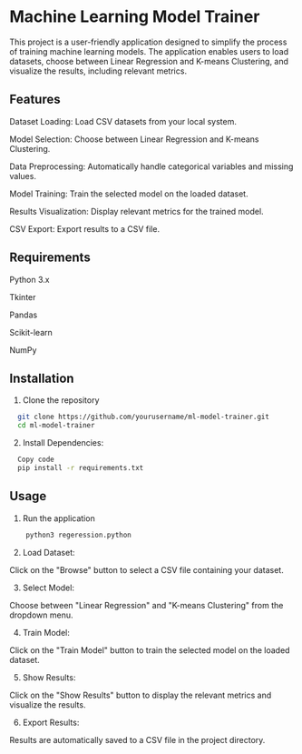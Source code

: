 
# Machine Learning Model Trainer

This project is a user-friendly application designed to simplify the process of training machine learning models. The application enables users to load datasets, choose between Linear Regression and K-means Clustering, and visualize the results, including relevant metrics.




## Features

Dataset Loading: Load CSV datasets from your local system. 

Model Selection: Choose between Linear Regression and K-means Clustering.

Data Preprocessing: Automatically handle categorical variables and missing values.

Model Training: Train the selected model on the loaded dataset.

Results Visualization: Display relevant metrics for the trained model.

CSV Export: Export results to a CSV file.
## Requirements

Python 3.x

Tkinter

Pandas

Scikit-learn

NumPy
## Installation

1. Clone the repository

```bash
  git clone https://github.com/yourusername/ml-model-trainer.git
  cd ml-model-trainer
```
2.  Install Dependencies:

```bash
  Copy code
  pip install -r requirements.txt
```

    
## Usage
1. Run the application 
```bash
    python3 regeression.python
```

2. Load Dataset:

Click on the "Browse" button to select a CSV file containing your dataset.

3. Select Model:

Choose between "Linear Regression" and "K-means Clustering" from the dropdown menu.

4. Train Model:

Click on the "Train Model" button to train the selected model on the loaded dataset.

5. Show Results:

Click on the "Show Results" button to display the relevant metrics and visualize the results.

6. Export Results:

Results are automatically saved to a CSV file in the project directory.
